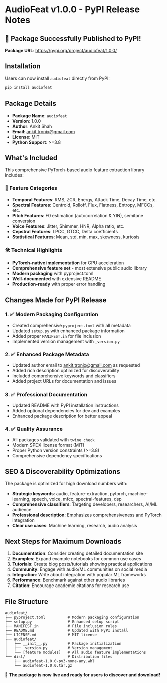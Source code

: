 # AudioFeat v1.0.0 - PyPI Release Notes

## 🎉 Package Successfully Published to PyPI!

**Package URL**: https://pypi.org/project/audiofeat/1.0.0/

## Installation

Users can now install `audiofeat` directly from PyPI:

```bash
pip install audiofeat
```

## Package Details

- **Package Name**: `audiofeat`
- **Version**: 1.0.0
- **Author**: Ankit Shah
- **Email**: ankit.tronix@gmail.com
- **License**: MIT
- **Python Support**: >=3.8

## What's Included

This comprehensive PyTorch-based audio feature extraction library includes:

### 🎵 Feature Categories
- **Temporal Features**: RMS, ZCR, Energy, Attack Time, Decay Time, etc.
- **Spectral Features**: Centroid, Rolloff, Flux, Flatness, Entropy, MFCCs, etc.
- **Pitch Features**: F0 estimation (autocorrelation & YIN), semitone conversion
- **Voice Features**: Jitter, Shimmer, HNR, Alpha ratio, etc.
- **Cepstral Features**: LPCC, GTCC, Delta coefficients
- **Statistical Features**: Mean, std, min, max, skewness, kurtosis

### 🛠 Technical Highlights
- **PyTorch-native implementation** for GPU acceleration
- **Comprehensive feature set** - most extensive public audio library
- **Modern packaging** with pyproject.toml
- **Well-documented** with extensive README
- **Production-ready** with proper error handling

## Changes Made for PyPI Release

### 1. ✅ Modern Packaging Configuration
- Created comprehensive `pyproject.toml` with all metadata
- Updated `setup.py` with enhanced package information
- Added proper `MANIFEST.in` for file inclusion
- Implemented version management with `_version.py`

### 2. ✅ Enhanced Package Metadata
- Updated author email to ankit.tronix@gmail.com as requested
- Added rich description optimized for discoverability
- Included comprehensive keywords and classifiers
- Added project URLs for documentation and issues

### 3. ✅ Professional Documentation
- Updated README with PyPI installation instructions
- Added optional dependencies for dev and examples
- Enhanced package description for better appeal

### 4. ✅ Quality Assurance
- All packages validated with `twine check`
- Modern SPDX license format (MIT)
- Proper Python version constraints (>=3.8)
- Comprehensive dependency specifications

## SEO & Discoverability Optimizations

The package is optimized for high download numbers with:

- **Strategic keywords**: audio, feature-extraction, pytorch, machine-learning, speech, voice, mfcc, spectral-features, dsp
- **Comprehensive classifiers**: Targeting developers, researchers, AI/ML audience
- **Professional description**: Emphasizes comprehensiveness and PyTorch integration
- **Clear use cases**: Machine learning, research, audio analysis

## Next Steps for Maximum Downloads

1. **Documentation**: Consider creating detailed documentation site
2. **Examples**: Expand example notebooks for common use cases
3. **Tutorials**: Create blog posts/tutorials showing practical applications
4. **Community**: Engage with audio/ML communities on social media
5. **Integration**: Write about integration with popular ML frameworks
6. **Performance**: Benchmark against other audio libraries
7. **Citation**: Encourage academic citations for research use

## File Structure
```
audiofeat/
├── pyproject.toml          # Modern packaging configuration
├── setup.py                # Enhanced setup script
├── MANIFEST.in             # File inclusion rules
├── README.md               # Updated with PyPI install
├── LICENSE.md              # MIT license
├── audiofeat/
│   ├── __init__.py         # Package initialization
│   ├── _version.py         # Version management
│   └── [feature modules]   # All audio feature implementations
└── dist/                   # Distribution files
    ├── audiofeat-1.0.0-py3-none-any.whl
    └── audiofeat-1.0.0.tar.gz
```

🚀 **The package is now live and ready for users to discover and download!**